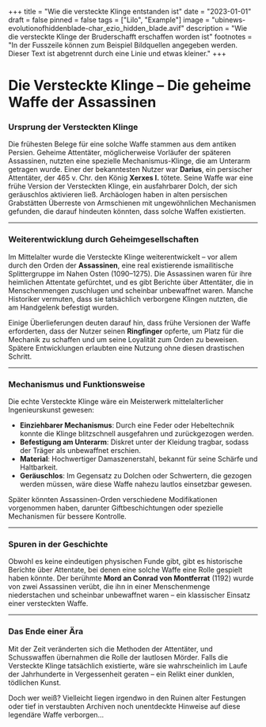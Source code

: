 +++
title = "Wie die versteckte Klinge entstanden ist"
date = "2023-01-01"
draft = false
pinned = false
tags = ["Lilo", "Example"]
image = "ubinews-evolutionofhiddenblade-char_ezio_hidden_blade.avif"
description = "Wie die versteckte Klinge der Bruderschafft erschaffen worden ist"
footnotes = "In der Fusszeile können zum Beispiel Bildquellen angegeben werden. Dieser Text ist abgetrennt durch eine Linie und etwas kleiner."
+++
<!--StartFragment-->

# **Die Versteckte Klinge – Die geheime Waffe der Assassinen**

<!--EndFragment-->

### **Ursprung der Versteckten Klinge**

Die frühesten Belege für eine solche Waffe stammen aus dem antiken Persien. Geheime Attentäter, möglicherweise Vorläufer der späteren Assassinen, nutzten eine spezielle Mechanismus-Klinge, die am Unterarm getragen wurde. Einer der bekanntesten Nutzer war **Darius**, ein persischer Attentäter, der 465 v. Chr. den König **Xerxes I.** tötete. Seine Waffe war eine frühe Version der Versteckten Klinge, ein ausfahrbarer Dolch, der sich geräuschlos aktivieren ließ. Archäologen haben in alten persischen Grabstätten Überreste von Armschienen mit ungewöhnlichen Mechanismen gefunden, die darauf hindeuten könnten, dass solche Waffen existierten.

- - -

### **Weiterentwicklung durch Geheimgesellschaften**

Im Mittelalter wurde die Versteckte Klinge weiterentwickelt – vor allem durch den Orden der **Assassinen**, eine real existierende ismailitische Splittergruppe im Nahen Osten (1090–1275). Die Assassinen waren für ihre heimlichen Attentate gefürchtet, und es gibt Berichte über Attentäter, die in Menschenmengen zuschlugen und scheinbar unbewaffnet waren. Manche Historiker vermuten, dass sie tatsächlich verborgene Klingen nutzten, die am Handgelenk befestigt wurden.

Einige Überlieferungen deuten darauf hin, dass frühe Versionen der Waffe erforderten, dass der Nutzer seinen **Ringfinger** opferte, um Platz für die Mechanik zu schaffen und um seine Loyalität zum Orden zu beweisen. Spätere Entwicklungen erlaubten eine Nutzung ohne diesen drastischen Schritt.

- - -

### **Mechanismus und Funktionsweise**

Die echte Versteckte Klinge wäre ein Meisterwerk mittelalterlicher Ingenieurskunst gewesen:

* **Einziehbarer Mechanismus**: Durch eine Feder oder Hebeltechnik konnte die Klinge blitzschnell ausgefahren und zurückgezogen werden.
* **Befestigung am Unterarm**: Diskret unter der Kleidung tragbar, sodass der Träger als unbewaffnet erschien.
* **Material**: Hochwertiger Damaszenerstahl, bekannt für seine Schärfe und Haltbarkeit.
* **Geräuschlos**: Im Gegensatz zu Dolchen oder Schwertern, die gezogen werden müssen, wäre diese Waffe nahezu lautlos einsetzbar gewesen.

Später könnten Assassinen-Orden verschiedene Modifikationen vorgenommen haben, darunter Giftbeschichtungen oder spezielle Mechanismen für bessere Kontrolle.

- - -

### **Spuren in der Geschichte**

Obwohl es keine eindeutigen physischen Funde gibt, gibt es historische Berichte über Attentate, bei denen eine solche Waffe eine Rolle gespielt haben könnte. Der berühmte **Mord an Conrad von Montferrat** (1192) wurde von zwei Assassinen verübt, die ihn in einer Menschenmenge niederstachen und scheinbar unbewaffnet waren – ein klassischer Einsatz einer versteckten Waffe.

- - -

### **Das Ende einer Ära**

Mit der Zeit veränderten sich die Methoden der Attentäter, und Schusswaffen übernahmen die Rolle der lautlosen Mörder. Falls die Versteckte Klinge tatsächlich existierte, wäre sie wahrscheinlich im Laufe der Jahrhunderte in Vergessenheit geraten – ein Relikt einer dunklen, tödlichen Kunst.

Doch wer weiß? Vielleicht liegen irgendwo in den Ruinen alter Festungen oder tief in verstaubten Archiven noch unentdeckte Hinweise auf diese legendäre Waffe verborgen…

<!--EndFragment-->